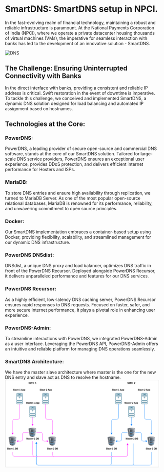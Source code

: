 # SmartDNS: SmartDNS setup in NPCI.

In the fast-evolving realm of financial technology, maintaining a robust and reliable infrastructure is paramount. At the National Payments Corporation of India (NPCI), where we operate a private datacenter housing thousands of virtual machines (VMs), the imperative for seamless interaction with banks has led to the development of an innovative solution - SmartDNS.

![DNS](https://cf-assets.www.cloudflare.com/slt3lc6tev37/5exJlPlwAT2kQCITQhrIi9/1f771294e218b64c0490e83968075766/what_is_dns.png)

## **The Challenge: Ensuring Uninterrupted Connectivity with Banks**

In the direct interface with banks, providing a consistent and reliable IP address is critical. Swift restoration in the event of downtime is imperative. To tackle this challenge, we conceived and implemented SmartDNS, a dynamic DNS solution designed for load balancing and automated IP assignment based on hostnames.

## **Technologies at the Core:**

### **PowerDNS:**
PowerDNS, a leading provider of secure open-source and commercial DNS software, stands at the core of our SmartDNS solution. Tailored for large-scale DNS service providers, PowerDNS ensures an exceptional user experience, provides DDoS protection, and delivers efficient internet performance for Hosters and ISPs.

### **MariaDB:**
To store DNS entries and ensure high availability through replication, we turned to MariaDB Server. As one of the most popular open-source relational databases, MariaDB is renowned for its performance, reliability, and unwavering commitment to open source principles.

### **Docker:**
Our SmartDNS implementation embraces a container-based setup using Docker, providing flexibility, scalability, and streamlined management for our dynamic DNS infrastructure.

### **PowerDNS DNSdist:**
DNSdist, a unique DNS proxy and load balancer, optimizes DNS traffic in front of the PowerDNS Recursor. Deployed alongside PowerDNS Recursor, it delivers unparalleled performance and features for our DNS services.

### **PowerDNS Recursor:**
As a highly efficient, low-latency DNS caching server, PowerDNS Recursor ensures rapid responses to DNS requests. Focused on faster, safer, and more secure internet performance, it plays a pivotal role in enhancing user experience.

### **PowerDNS-Admin:**
To streamline interactions with PowerDNS, we integrated PowerDNS-Admin as a user interface. Leveraging the PowerDNS API, PowerDNS-Admin offers an intuitive and reliable platform for managing DNS operations seamlessly.

### **SmartDNS Architecture:**
We have the master slave architecture where master is the one for the new DNS entry and slave act as DNS to resolve the hostname.
![smartDNS Architecture](../static/img/dnsArch.png)